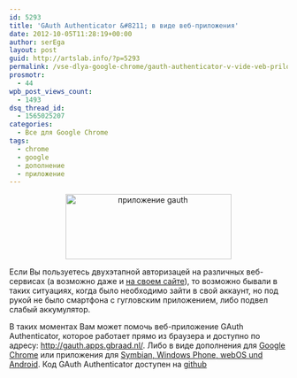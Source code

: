 ```yaml
---
id: 5293
title: 'GAuth Authenticator &#8211; в виде веб-приложения'
date: 2012-10-05T11:28:19+00:00
author: serEga
layout: post
guid: http://artslab.info/?p=5293
permalink: /vse-dlya-google-chrome/gauth-authenticator-v-vide-veb-prilozheniya/
prosmotr:
  - 44
wpb_post_views_count:
  - 1493
dsq_thread_id:
  - 1565025207
categories:
  - Все для Google Chrome
tags:
  - chrome
  - google
  - дополнение
  - приложение
---
```

<center>
  <a href="http://googledrive.com/host/0B9lHVSSSdxdxd0hjdUdmRzY3Tjg/gauth_app.png"><img src="http://googledrive.com/host/0B9lHVSSSdxdxd0hjdUdmRzY3Tjg/gauth_app-300x118.png" alt="приложение gauth" title="gauth_app" width="300" height="118" class="aligncenter size-medium wp-image-5307" srcset="http://googledrive.com/host/0B9lHVSSSdxdxd0hjdUdmRzY3Tjg/gauth_app-300x118.png 300w, http://googledrive.com/host/0B9lHVSSSdxdxd0hjdUdmRzY3Tjg/gauth_app-1024x404.png 1024w, http://googledrive.com/host/0B9lHVSSSdxdxd0hjdUdmRzY3Tjg/gauth_app.png 1107w" sizes="(max-width: 300px) 100vw, 300px" /></a>
</center>

Если Вы пользуетесь двухэтапной авторизацей на различных веб-сервисах (а возможно даже и [на своем сайте](http://artslab.info/wordpress/dvuxetapnaya-avtorizaciya-v-svoem-bloge-wordpress/ "Двухэтапная авторизация в своем блоге (WordPress)")), то возможно бывали в таких ситуациях, когда было необходимо зайти в свой аккаунт, но под рукой не было смартфона с гугловским приложением, либо подвел слабый аккумулятор.

В таких моментах Вам может помочь веб-приложение GAuth Authenticator, которое работает прямо из браузера и доступно по адресу: <http://gauth.apps.gbraad.nl/>. Либо в виде дополнения для [Google Chrome](https://chrome.google.com/webstore/detail/ilgcnhelpchnceeipipijaljkblbcobl?utm_source=chrome-ntp-icon) или приложения для [Symbian, Windows Phone, webOS und Android](https://build.phonegap.com/apps/135419/). Код GAuth Authenticator доступен на [github](https://github.com/gbraad/html5-google-authenticator)